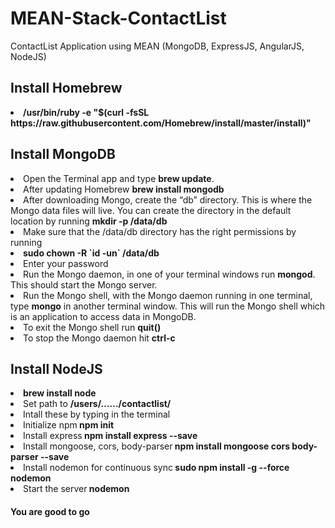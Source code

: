# MEAN-Stack-ContactList
ContactList Application using MEAN (MongoDB, ExpressJS, AngularJS, NodeJS) 

<h2>Install Homebrew</h2>

<li><strong>/usr/bin/ruby -e "$(curl -fsSL https://raw.githubusercontent.com/Homebrew/install/master/install)"</strong>

<h2>Install MongoDB</h2>

<li>Open the Terminal app and type <strong>brew update</strong>.
<li>After updating Homebrew <strong>brew install mongodb</strong>
<li>After downloading Mongo, create the “db” directory. This is where the Mongo data files will live. You can create the directory in the default location by running <strong>mkdir -p /data/db</strong>
<li>Make sure that the /data/db directory has the right permissions by running
<li><strong>sudo chown -R `id -un` /data/db</strong>
<li>Enter your password
<li>Run the Mongo daemon, in one of your terminal windows run <strong>mongod</strong>. This should start the Mongo server.
<li>Run the Mongo shell, with the Mongo daemon running in one terminal, type <strong>mongo</strong> in another terminal window. This will run the Mongo shell which is an application to access data in MongoDB.
<li>To exit the Mongo shell run <strong>quit()</strong>
<li>To stop the Mongo daemon hit <strong>ctrl-c</strong>
  
<h2>Install NodeJS</h2>

<li><strong>brew install node</strong>

<li>Set path to <strong>/users/....../contactlist/</strong>

<li>Intall these by typing in the terminal

<li>Initialize npm<strong>  npm init</strong>
<li>Install express<strong>  npm install express --save</strong>
<li>Install mongoose, cors, body-parser<strong>  npm install mongoose cors body-parser --save</strong>
<li>Install nodemon for continuous sync<strong>  sudo npm install -g --force nodemon</strong>
<li>Start the server<strong>  nodemon</strong>

<h4> You are good to go
